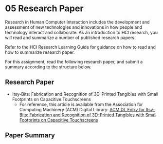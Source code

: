 # 05 Research Paper 
Research in Human Computer Interaction includes the development and assessment of new technologies and innovations in how people and technology interact and collaborate. As an introduction to HCI research, you will read and summarize a number of published research papers.

Refer to the HCI Research Learning Guide for guidance on how to read and how to summarize research paper.

For this assignment, read the following research paper, and submit a summary according to the structure below.

## Research Paper

* Itsy-Bits: Fabrication and Recognition of 3D-Printed Tangibles with Small Footprints on Capacitive Touchscreens
  * For reference, this article is available from the Association for Computing Machinery (ACM) Digital Library: [ACM DL Entry for Itsy-Bits: Fabrication and Recognition of 3D-Printed Tangibles with Small Footprints on Capacitive Touchscreens](https://dl.acm.org/doi/10.1145/3411764.3445502)

## Paper Summary
